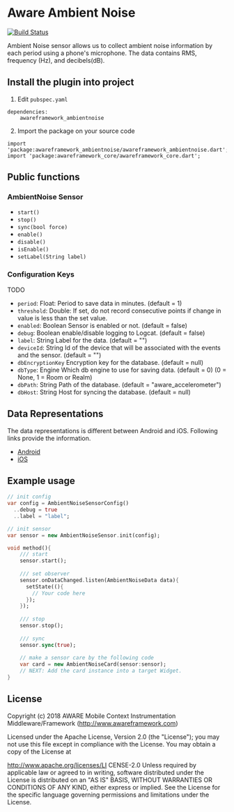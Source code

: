 # Aware Ambient Noise

[![Build Status](https://travis-ci.org/awareframework/awareframework_ambientnoise.svg?branch=master)](https://travis-ci.org/awareframework/awareframework_ambientnoise)

Ambient Noise sensor allows us to collect ambient noise information by each period using a phone's microphone.
The data contains RMS, frequency (Hz), and decibels(dB).

## Install the plugin into project
1. Edit `pubspec.yaml`
```
dependencies:
    awareframework_ambientnoise
```

2. Import the package on your source code
```
import 'package:awareframework_ambientnoise/awareframework_ambientnoise.dart';
import 'package:awareframework_core/awareframework_core.dart';
```

## Public functions
### AmbientNoise Sensor
- `start()`
- `stop()` 
- `sync(bool force)`
- `enable()`
- `disable()`
- `isEnable()`
- `setLabel(String label)`

### Configuration Keys
TODO
- `period`: Float: Period to save data in minutes. (default = 1)
- `threshold`: Double: If set, do not record consecutive points if change in value is less than the set value.
- `enabled`: Boolean Sensor is enabled or not. (default = false)
- `debug`: Boolean enable/disable logging to Logcat. (default = false)
- `label`: String Label for the data. (default = "")
- `deviceId`: String Id of the device that will be associated with the events and the sensor. (default = "")
- `dbEncryptionKey` Encryption key for the database. (default = null)
- `dbType`: Engine Which db engine to use for saving data. (default = 0) (0 = None, 1 = Room or Realm)
- `dbPath`: String Path of the database. (default = "aware_accelerometer")
- `dbHost`: String Host for syncing the database. (default = null)

## Data Representations
The data representations is different between Android and iOS. Following links provide the information.
- [Android](https://github.com/awareframework/com.awareframework.android.sensor.ambientnoise)
- [iOS](https://github.com/awareframework/com.awareframework.ios.sensor.ambientnoise)

## Example usage
```dart
// init config
var config = AmbientNoiseSensorConfig()
  ..debug = true
  ..label = "label";

// init sensor
var sensor = new AmbientNoiseSensor.init(config);

void method(){
    /// start 
    sensor.start();
    
    /// set observer
    sensor.onDataChanged.listen(AmbientNoiseData data){
      setState((){
        // Your code here
      });
    });
    
    /// stop
    sensor.stop();
    
    /// sync
    sensor.sync(true);  
    
    // make a sensor care by the following code
    var card = new AmbientNoiseCard(sensor:sensor);
    // NEXT: Add the card instance into a target Widget.
}

```

## License
Copyright (c) 2018 AWARE Mobile Context Instrumentation Middleware/Framework (http://www.awareframework.com)

Licensed under the Apache License, Version 2.0 (the "License"); you may not use this file except in compliance with the License. You may obtain a copy of the License at

http://www.apache.org/licenses/LI
CENSE-2.0 Unless required by applicable law or agreed to in writing, software distributed under the License is distributed on an "AS IS" BASIS, WITHOUT WARRANTIES OR CONDITIONS OF ANY KIND, either express or implied. See the License for the specific language governing permissions and limitations under the License.
